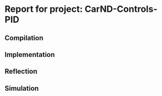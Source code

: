 # Report for project: CarND-Controls-PID

## Compilation

## Implementation

## Reflection

## Simulation

